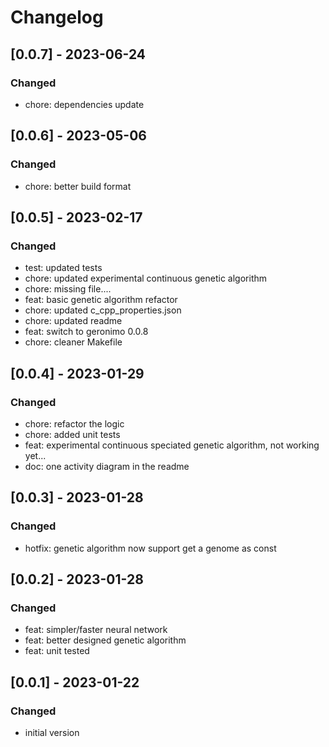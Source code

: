 
# Changelog

## [0.0.7] - 2023-06-24
### Changed
- chore: dependencies update

## [0.0.6] - 2023-05-06
### Changed
- chore: better build format

## [0.0.5] - 2023-02-17
### Changed
- test: updated tests
- chore: updated experimental continuous genetic algorithm
- chore: missing file....
- feat: basic genetic algorithm refactor
- chore: updated c_cpp_properties.json
- chore: updated readme
- feat: switch to geronimo 0.0.8
- chore: cleaner Makefile

## [0.0.4] - 2023-01-29
### Changed
- chore: refactor the logic
- chore: added unit tests
- feat: experimental continuous speciated genetic algorithm, not working yet...
- doc: one activity diagram in the readme

## [0.0.3] - 2023-01-28
### Changed
- hotfix: genetic algorithm now support get a genome as const

## [0.0.2] - 2023-01-28
### Changed
- feat: simpler/faster neural network
- feat: better designed genetic algorithm
- feat: unit tested

## [0.0.1] - 2023-01-22
### Changed
- initial version
